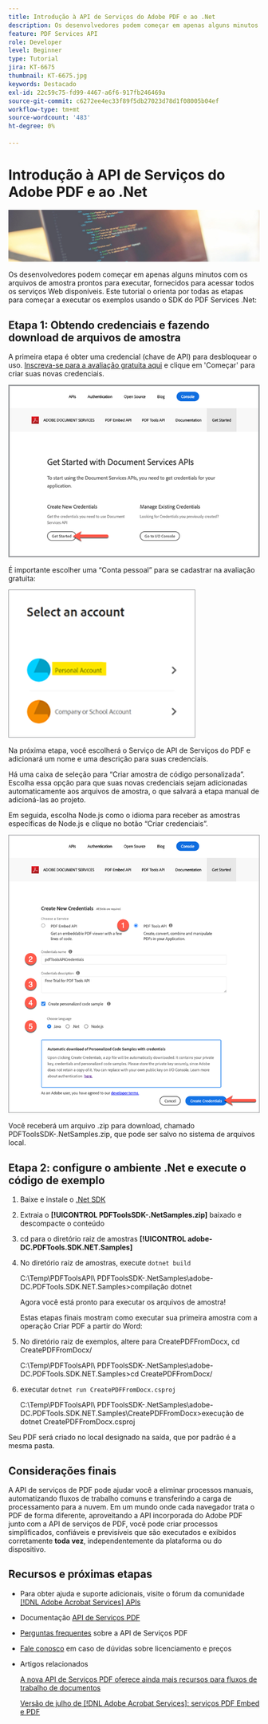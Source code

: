 ```yaml
---
title: Introdução à API de Serviços do Adobe PDF e ao .Net
description: Os desenvolvedores podem começar em apenas alguns minutos com os arquivos de amostra prontos para executar, fornecidos para acessar todos os serviços Web disponíveis
feature: PDF Services API
role: Developer
level: Beginner
type: Tutorial
jira: KT-6675
thumbnail: KT-6675.jpg
keywords: Destacado
exl-id: 22c59c75-fd99-4467-a6f6-917fb246469a
source-git-commit: c6272ee4ec33f89f5db27023d78d1f08005b04ef
workflow-type: tm+mt
source-wordcount: '483'
ht-degree: 0%

---
```


# Introdução à API de Serviços do Adobe PDF e ao .Net

![Criar Imagem Herói do PDF](assets/GettingStartedJava_hero.jpg)

Os desenvolvedores podem começar em apenas alguns minutos com os arquivos de amostra prontos para executar, fornecidos para acessar todos os serviços Web disponíveis. Este tutorial o orienta por todas as etapas para começar a executar os exemplos usando o SDK do PDF Services .Net:

## Etapa 1: Obtendo credenciais e fazendo download de arquivos de amostra

A primeira etapa é obter uma credencial (chave de API) para desbloquear o uso. [Inscreva-se para a avaliação gratuita aqui](https://www.adobe.io/apis/documentcloud/dcsdk/gettingstarted.html) e clique em &#39;Começar&#39; para criar suas novas credenciais.

![Etapa 1](assets/GettingStartedJava_step1.png)

É importante escolher uma “Conta pessoal” para se cadastrar na avaliação gratuita:

![Pessoal](assets/GettingStartedJava_personal.png)

Na próxima etapa, você escolherá o Serviço de API de Serviços do PDF e adicionará um nome e uma descrição para suas credenciais.

Há uma caixa de seleção para “Criar amostra de código personalizada”. Escolha essa opção para que suas novas credenciais sejam adicionadas automaticamente aos arquivos de amostra, o que salvará a etapa manual de adicioná-las ao projeto.

Em seguida, escolha Node.js como o idioma para receber as amostras específicas de Node.js e clique no botão “Criar credenciais”.

![Credenciais](assets/GettingStartedJava_credentials.png)

Você receberá um arquivo .zip para download, chamado PDFToolsSDK-.NetSamples.zip, que pode ser salvo no sistema de arquivos local.

## Etapa 2: configure o ambiente .Net e execute o código de exemplo

1. Baixe e instale o [.Net SDK](https://dotnet.microsoft.com/learn/dotnet/hello-world-tutorial/install)
1. Extraia o **[!UICONTROL PDFToolsSDK-.NetSamples.zip]** baixado e descompacte o conteúdo
1. cd para o diretório raiz de amostras **[!UICONTROL adobe-DC.PDFTools.SDK.NET.Samples]**
1. No diretório raiz de amostras, execute `dotnet build`

   C:\Temp\PDFToolsAPI\ PDFToolsSDK-.NetSamples\adobe-DC.PDFTools.SDK.NET.Samples>compilação dotnet

   Agora você está pronto para executar os arquivos de amostra!

   Estas etapas finais mostram como executar sua primeira amostra com a operação Criar PDF a partir do Word:

1. No diretório raiz de exemplos, altere para CreatePDFFromDocx, cd CreatePDFFromDocx/

   C:\Temp\PDFToolsAPI\ PDFToolsSDK-.NetSamples\adobe-DC.PDFTools.SDK.NET.Samples>cd CreatePDFFromDocx/

1. executar `dotnet run CreatePDFFromDocx.csproj`

   C:\Temp\PDFToolsAPI\ PDFToolsSDK-.NetSamples\adobe-DC.PDFTools.SDK.NET.Samples\CreatePDFFromDocx>execução de dotnet CreatePDFFromDocx.csproj

Seu PDF será criado no local designado na saída, que por padrão é a mesma pasta.

## Considerações finais

A API de serviços de PDF pode ajudar você a eliminar processos manuais, automatizando fluxos de trabalho comuns e transferindo a carga de processamento para a nuvem. Em um mundo onde cada navegador trata o PDF de forma diferente, aproveitando a API incorporada do Adobe PDF junto com a API de serviços de PDF, você pode criar processos simplificados, confiáveis e previsíveis que são executados e exibidos corretamente **toda vez**, independentemente da plataforma ou do dispositivo.

## Recursos e próximas etapas

* Para obter ajuda e suporte adicionais, visite o fórum da comunidade [[!DNL Adobe Acrobat Services] APIs](https://community.adobe.com/t5/document-cloud-sdk/bd-p/Document-Cloud-SDK?page=1&amp;sort=latest_replies&amp;filter=all)

* Documentação [API de Serviços PDF](https://www.adobe.com/go/pdftoolsapi_doc)

* [Perguntas frequentes](https://community.adobe.com/t5/contentarchivals/contentarchivedpage/message-uid/10726197) sobre a API de Serviços PDF

* [Fale conosco](https://www.adobe.com/go/pdftoolsapi_requestform) em caso de dúvidas sobre licenciamento e preços

* Artigos relacionados

  [A nova API de Serviços PDF oferece ainda mais recursos para fluxos de trabalho de documentos](https://community.adobe.com/t5/acrobat-services-api-discussions/new-pdf-tools-api-brings-more-capabilities-for-document-services/m-p/11294170)

  [Versão de julho de [!DNL Adobe Acrobat Services]: serviços PDF Embed e PDF](https://medium.com/adobetech/july-release-of-adobe-document-services-pdf-embed-and-pdf-tools-17211bf7776d)
